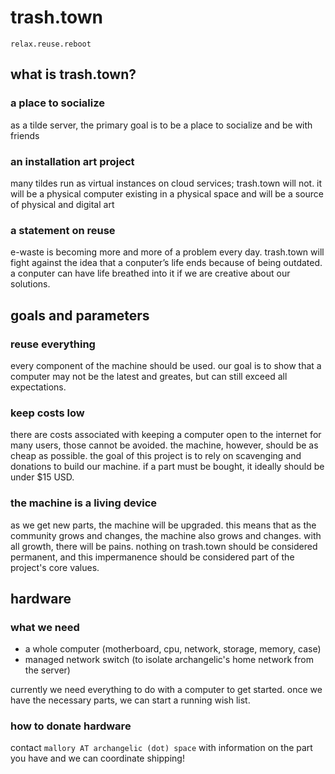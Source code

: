 # trash.town
`relax.reuse.reboot`

## what is trash.town?

### a place to socialize

as a tilde server, the primary goal is to be a place to socialize and be with friends

### an installation art project

many tildes run as virtual instances on cloud services; trash.town will not. it will be a physical computer existing in a physical space and will be a source of physical and digital art

### a statement on reuse

e-waste is becoming more and more of a problem every day. trash.town will fight against the idea that a conputer’s life ends because of being outdated. a conputer can have life breathed into it if we are creative about our solutions.

## goals and parameters

### reuse everything

every component of the machine should be used. our goal is to show that a computer may not be the latest and greates, but can still exceed all expectations.

### keep costs low

there are costs associated with keeping a computer open to the internet for many users, those cannot be avoided. the machine, however, should be as cheap as possible. the goal of this project is to rely on scavenging and donations to build our machine. if a part must be bought, it ideally should be under $15 USD.

### the machine is a living device

as we get new parts, the machine will be upgraded. this means that as the community grows and changes, the machine also grows and changes. with all growth, there will be pains. nothing on trash.town should be considered permanent, and this impermanence should be considered part of the project's core values.

## hardware

### what we need

- a whole computer (motherboard, cpu, network, storage, memory, case)
- managed network switch (to isolate archangelic's home network from the server)

currently we need everything to do with a computer to get started. once we have the necessary parts, we can start a running wish list.

### how to donate hardware

contact `mallory AT archangelic (dot) space` with information on the part you have and we can coordinate shipping!
